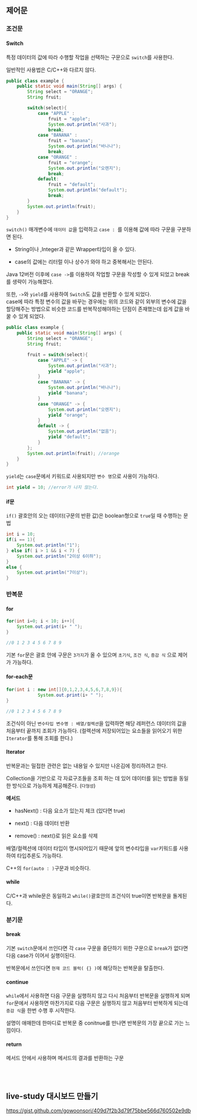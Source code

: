 ## 제어문

### 조건문

#### Switch

특정 데이터의 값에 따라 수행할 작업을 선택하는 구문으로 `switch`를 사용한다.

일반적인 사용법은 C/C++와 다르지 않다.

```java
public class example {
    public static void main(String[] args) {
        String select = "ORANGE";
        String fruit;

        switch(select){
            case "APPLE" :
                fruit = "apple";
                System.out.println("사과");
                break;
            case "BANANA" :
                fruit = "banana";
                System.out.println("바나나");
                break;
            case "ORANGE" :
                fruit = "orange";
                System.out.println("오렌지");
                break;
            default:
                fruit = "default";
                System.out.println("default");
                break;
        }
        System.out.println(fruit);
    }
}
```

`switch()` 매개변수에 `데이터 값`을 입력하고 `case : `를 이용해 값에 따라 구문을 구분하면 된다.

- String이나 ,Integer과 같은 Wrapper타입이 올 수 있다.

- case의 값에는 리터럴 이나 상수가 와야 하고 중복해서는 안된다.

Java 12버전 이후에 `case ->`를 이용하여 작업할 구문을 작성할 수 있게 되었고 break를 생략이 가능해졌다.

또한, `->`와 `yield`를 사용하여 `Switch`도 값을 반환할 수 있게 되었다.
<br>case에 따라 특정 변수의 값을 바꾸는 경우에는 위의 코드와 같이 외부의 변수에 값을 할당해주는 방법으로 비슷한 코드를 반복작성해야하는 단점이 존재했는데 쉽게 값을 바꿀 수 있게 되었다.

```java
public class example {
    public static void main(String[] args) {
        String select = "ORANGE";
        String fruit;

        fruit = switch(select){
            case "APPLE" -> {
                System.out.println("사과");
                yield "apple";
            }
            case "BANANA" -> {
                System.out.println("바나나");
                yield "banana";
            }
            case "ORANGE" -> {
                System.out.println("오렌지");
                yield "orange";
            }
            default -> {
                System.out.println("없음");
                yield "default";
            }
        };
        System.out.println(fruit); //orange
    }
}
```

`yield`는 `case`문에서 키워드로 사용되지만 `변수 명`으로 사용이 가능하다.

```java
int yield = 10; //error가 나지 않는다.
```

#### if문

`if()` 괄호안의 오는 데이터(구문의 반환 값)은 boolean형으로 `true`일 때 수행하는 문법

```java
int i = 10;
if(i == 1){
    System.out.println("1");
} else if( i > 1 && i < 7) {
    System.out.println("2이상 6이하");
}
else {
    System.out.println("7이상");
}
```

### 반복문

#### for

```java
for(int i=0; i < 10; i++){
    System.out.print(i+ " ");
}

//0 1 2 3 4 5 6 7 8 9
```

기본 `for`문은 괄호 안에 구문은 `3가지`가 올 수 있으며 `초기식`, `조건 식`, `증감 식` 으로 제어가 가능하다.

#### for-each문

```java
for(int i : new int[]{0,1,2,3,4,5,6,7,8,9}){
            System.out.print(i+ " ");
}

//0 1 2 3 4 5 6 7 8 9
```

조건식이 아닌 `변수타입 변수명 : 배열/컬렉션`을 입력하면 해당 레퍼런스 데이터의 값을 처음부터 끝까지 조회가 가능하다. (컬렉션에 저장되어있는 요소들을 읽어오기 위한 `Iterator`를 통해 조회를 한다.)

#### Iterator

반복문과는 밀접한 관련은 없는 내용일 수 있지만 나온김에 정리하려고 한다.

Collection을 기반으로 각 자료구조들을 조회 하는 데 있어 데이터를 읽는 방법을 동일한 방식으로 가능하게 제공해준다. (`다형성`)

**메서드**

- hasNext() : 다음 요소가 있는지 체크 (있다면 true)

- next() : 다음 데이터 반환
- remove() : next()로 읽은 요소를 삭제

배열/컬렉션에 데이터 타입이 명시되어있기 때문에 앞의 변수타입을 `var`키워드를 사용하여 타입추론도 가능하다.

C++의 `for(auto : )`구문과 비슷하다.

#### while

C/C++과 while문은 동일하고 `while()`괄호안의 조건식이 true이면 반복문을 돌게된다.

### 분기문

#### break

기본 `switch`문에서 쓰인다면 각 `case` 구문을 중단하기 위한 구문으로 `break`가 없다면 다음 case가 이어서 실행이된다.

반복문에서 쓰인다면 `현재 코드 블럭( {} )`에 해당하는 반복문을 탈출한다.

#### continue

`while`에서 사용하면 다음 구문을 실행하지 않고 다시 처음부터 반복문을 실행하게 되며 `for`문에서 사용하면 마찬가지로 다음 구문은 실행하지 않고 처음부터 반복하게 되는데 `증감 식`을 한번 수행 후 시작한다.

설명이 애매한데 한마디로 반복문 중 conitnue를 만나면 반복문의 가장 끝으로 가는 느낌이다.

#### return

메서드 안에서 사용하며 메서드의 결과를 반환하는 구문



<br><br>

## live-study 대시보드 만들기
https://gist.github.com/gowoonsori/409d7f2b3d79f75bbe566d760502e9db


